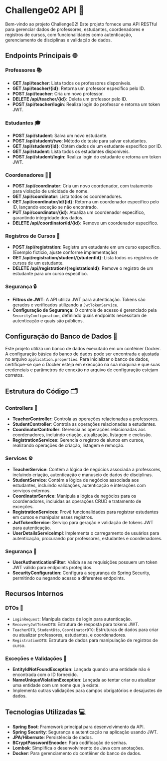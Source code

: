 # Challenge02 API 🏫

Bem-vindo ao projeto Challenge02! Este projeto fornece uma API RESTful para gerenciar dados de professores, estudantes, coordenadores e registros de cursos, com funcionalidades como autenticação, gerenciamento de disciplinas e validação de dados.

## Endpoints Principais 🌐

### Professores 📚

- **GET /api/teacher**: Lista todos os professores disponíveis.
- **GET /api/teacher/{id}**: Retorna um professor específico pelo ID.
- **POST /api/teacher**: Cria um novo professor.
- **DELETE /api/teacher/{id}**: Deleta um professor pelo ID.
- **POST /api/teacher/login**: Realiza login do professor e retorna um token JWT.

### Estudantes 🎓

- **POST /api/student**: Salva um novo estudante.
- **POST /api/student/two**: Método de teste para salvar estudantes.
- **GET /api/student/{id}**: Obtém dados de um estudante específico por ID.
- **GET /api/student**: Lista todos os estudantes disponíveis.
- **POST /api/student/login**: Realiza login do estudante e retorna um token JWT.

### Coordenadores 👨‍🏫

- **POST /api/coordinator**: Cria um novo coordenador, com tratamento para violação de unicidade de nome.
- **GET /api/coordinator**: Lista todos os coordenadores.
- **GET /api/coordinator/id/{id}**: Retorna um coordenador específico pelo ID, lançando exceção se não encontrado.
- **PUT /api/coordinator/{id}**: Atualiza um coordenador específico, garantindo integridade dos dados.
- **DELETE /api/coordinator/id/{id}**: Remove um coordenador específico.

### Registros de Cursos 📝

- **POST /api/registration**: Registra um estudante em um curso específico. (Exemplo fictício, ajuste conforme implementação)
- **GET /api/registration/student/{studentId}**: Lista todos os registros de cursos de um estudante.
- **DELETE /api/registration/{registrationId}**: Remove o registro de um estudante para um curso específico.

### Segurança 🔒

- **Filtros de JWT**: A API utiliza JWT para autenticação. Tokens são gerados e verificados utilizando a `JwtTokenService`.
- **Configuração de Segurança**: O controle de acesso é gerenciado pela `SecurityConfiguration`, definindo quais endpoints necessitam de autenticação e quais são públicos.

## Configuração do Banco de Dados 🐳

Este projeto utiliza um banco de dados executado em um contêiner Docker. A configuração básica do banco de dados pode ser encontrada e ajustada no arquivo `application.properties`. Para inicializar o banco de dados, certifique-se que o Docker esteja em execução na sua máquina e que suas credenciais e parâmetros de conexão no arquivo de configuração estejam corretos.

## Estrutura do Código 🗂️

### Controllers 📂

- **TeacherController**: Controla as operações relacionadas a professores.
- **StudentController**: Controla as operações relacionadas a estudantes.
- **CoordinatorController**: Gerencia as operações relacionadas aos coordenadores, incluindo criação, atualização, listagem e exclusão.
- **RegistrationServices**: Gerencia o registro de alunos em cursos, realizando operações de criação, listagem e remoção.

### Services ⚙️

- **TeacherService**: Contém a lógica de negócios associada a professores, incluindo criação, autenticação e manuseio de dados de disciplinas.
- **StudentService**: Contém a lógica de negócios associada aos estudantes, incluindo validações, autenticação e interações com serviços externos.
- **CoordinatorService**: Manipula a lógica de negócios para os coordenadores, incluídas as operações CRUD e tratamento de exceções.
- **RegistrationServices**: Provê funcionalidades para registrar estudantes em cursos e manipular esses registros.
- **JwtTokenService**: Serviço para geração e validação de tokens JWT para autenticação.
- **UserDetailsServiceImpl**: Implementa o carregamento de usuários para autenticação, procurando por professores, estudantes e coordenadores.

### Segurança 🔐

- **UserAuthenticationFilter**: Valida se as requisições possuem um token JWT válido para endpoints protegidos.
- **SecurityConfiguration**: Configura a segurança do Spring Security, permitindo ou negando acesso a diferentes endpoints.

## Recursos Internos

### DTOs 📄

- `LoginRequest`: Manipula dados de login para autenticação.
- `RecoveryJwtTokenDTO`: Estrutura de resposta para tokens JWT.
- `TeacherDTO`, `StudentDto`, `CoordinatorDTO`: Estruturas de dados para criar ou atualizar professores, estudantes, e coordenadores.
- `RegistrationDTO`: Estrutura de dados para manipulação de registros de curso.

### Exceções e Validações 🚨

- **EntityIdNotFoundException**: Lançada quando uma entidade não é encontrada com o ID fornecido.
- **NameUniqueViolationException**: Lançada ao tentar criar ou atualizar uma entidade com um nome que já existe.
- Implementa outras validações para campos obrigatórios e desajustes de dados.

## Tecnologias Utilizadas 💻

- **Spring Boot**: Framework principal para desenvolvimento da API.
- **Spring Security**: Segurança e autenticação na aplicação usando JWT.
- **JPA/Hibernate**: Persistência de dados.
- **BCryptPasswordEncoder**: Para codificação de senhas.
- **Lombok**: Simplifica o desenvolvimento de Java com anotações.
- **Docker**: Para gerenciamento do contêiner do banco de dados.

